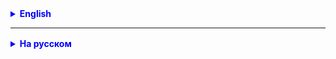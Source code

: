 <details style="margin-top: 16px">
  <summary style="cursor: pointer; color: blue;"><b>English</b></summary>

**Exercise 1.**
Read materials in the Theory and articles section:
https://javarush.com/groups/posts/2203-stream-api
https://metanit.com/java/tutorial/10.1.php

**Task 2.**
Study the presentation and start trying to work with StreamAPI methods using the example of sets of integers, strings and objects.
Ask ChatGPT to give you examples of using the methods from the presentation.
See the presentation in the Slack channel.

</details>

<hr>

<details style="margin-top: 16px">
  <summary style="cursor: pointer; color: blue;"><b>На русском</b></summary>

**Задание 1.**
Прочитать материалы в разделе Теория и статьи:
https://javarush.com/groups/posts/2203-stream-api
https://metanit.com/java/tutorial/10.1.php

**Задание 2.**
Изучить презентацию и начать пробовать работать с методами StreamAPI на примере наборов целых чисел, строк и объектов.
Просить ChatGPT приводить вам примеры использования методов из презентации.
Презентацию см. в канале Slack.

</details>